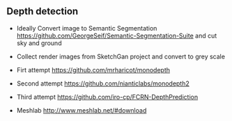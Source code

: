 ## Depth detection

- Ideally Convert image to Semantic Segmentation https://github.com/GeorgeSeif/Semantic-Segmentation-Suite and cut sky and ground

- Collect render images from SketchGan project and convert to grey scale 

- Firt attempt https://github.com/mrharicot/monodepth
- Second attempt https://github.com/nianticlabs/monodepth2
- Third attempt https://github.com/iro-cp/FCRN-DepthPrediction
- Meshlab http://www.meshlab.net/#download
